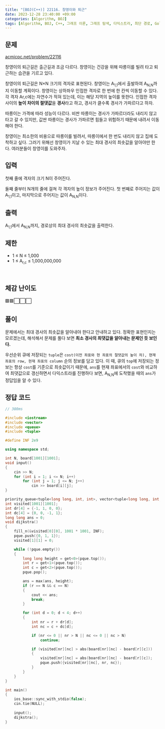 ```yaml
---
title: "[BOJ(C++)] 22116. 창영이와 퇴근"
date: 2023-12-28 23:40:00 +09:00
categories: [Algorithm, BOJ]
tags: [Algorithm, BOJ, C++, 그래프 이론, 그래프 탐색, 다익스트라, 최단 경로, Gold 4]
---
```

## **문제**
[acmicpc.net/problem/22116](https://www.acmicpc.net/problem/22116)
<br>

창영이의 퇴근길은 출근길과 조금 다르다. 창영이는 건강을 위해 따릉이를 빌려 타고 퇴근하는 습관을 기르고 있다.

창영이의 퇴근길은 N×N 크기의 격자로 표현된다. 창영이는 A<sub>1,1</sub>에서 출발하여 A<sub>N,N</sub>까지 이동할 계획이다. 창영이는 상하좌우 인접한 격자로 한 번에 한 칸씩 이동할 수 있다. 각 격자 Ar,c에는 자연수가 적혀 있는데, 이는 해당 지역의 높이를 뜻한다. 인접한 격자 사이의 **높이 차이의 절댓값**을 **경사**라고 하고, 경사가 클수록 경사가 가파르다고 하자.

따릉이는 가격에 따라 성능이 다르다. 비싼 따릉이는 경사가 가파르더라도 내리지 않고 타고 갈 수 있지만, 값싼 따릉이는 경사가 가파르면 힘들고 위험하기 때문에 내려서 이동해야 한다.

창영이는 최소한의 비용으로 따릉이를 빌려서, 따릉이에서 한 번도 내리지 않고 집에 도착하고 싶다. 그러기 위해선 창영이가 지날 수 있는 최대 경사의 최솟값을 알아야만 한다. 여러분들이 창영이를 도와주자.
<br>

## **입력**
첫째 줄에 격자의 크기 N이 주어진다.

둘째 줄부터 N개의 줄에 걸쳐 각 격자의 높이 정보가 주어진다. 첫 번째로 주어지는 값이 A<sub>1,1</sub>이고, 마지막으로 주어지는 값이 A<sub>N,N</sub>이다.
<br>

## **출력**
A<sub>1,1</sub>에서 A<sub>N,N</sub>까지, 경로상의 최대 경사의 최솟값을 출력한다.
<br>

## **제한**
- 1 ≤ N ≤ 1,000
- 1 ≤ A<sub>r,c</sub> ≤ 1,000,000,000
<br>

## **체감 난이도**
🟩🟩⬜⬜⬜
<br>

## **풀이**
문제에서는 최대 경사의 최솟값을 알아내야 한다고 안내하고 있다. 정확한 표현인지는 모르겠는데, 해석해서 문제를 풀다 보면 **최소 경사의 최댓값을 알아내는 문제인 듯 보인다.**

우선순위 큐에 저장되는 `tuple`은 `cost(이전 좌표와 현 좌표의 절댓값의 높이 차), 현재 좌표의 row, 현재 좌표의 column` 순의 정보를 담고 있다. 이 때, 큐의 `top`에 저장되는 정보는 항상 `cost`를 기준으로 최솟값이기 때문에, `ans`를 현재 좌표에서의 `cost`와 비교하여 최댓값으로 갱신하면서 다익스트라를 진행하다 보면, A<sub>N,N</sub>에 도착했을 때의 `ans`가 정답임을 알 수 있다.
<br>

## **정답 코드**
```c++
// 380ms

#include <iostream>
#include <vector>
#include <queue>
#include <tuple>

#define INF 2e9

using namespace std;

int N, board[1001][1001];
void input()
{
    cin >> N;
    for (int i = 1; i <= N; i++)
        for (int j = 1; j <= N; j++)
            cin >> board[i][j];
}

priority_queue<tuple<long long, int, int>, vector<tuple<long long, int, int>>, greater<>> pque;
int visited[1001][1001];
int dr[4] = {-1, 1, 0, 0};
int dc[4] = {0, 0, -1, 1};
long long ans = 0;
void dijkstra()
{
    fill_n(&visited[0][0], 1001 * 1001, INF);
    pque.push({0, 1, 1});
    visited[1][1] = 0;

    while (!pque.empty())
    {
        long long height = get<0>(pque.top());
        int r = get<1>(pque.top());
        int c = get<2>(pque.top());
        pque.pop();

        ans = max(ans, height);
        if (r == N && c == N)
        {
            cout << ans;
            break;
        }

        for (int d = 0; d < 4; d++)
        {
            int nr = r + dr[d];
            int nc = c + dc[d];

            if (nr <= 0 || nr > N || nc <= 0 || nc > N)
                continue;

            if (visited[nr][nc] > abs(board[nr][nc] - board[r][c]))
            {
                visited[nr][nc] = abs(board[nr][nc] - board[r][c]);
                pque.push({visited[nr][nc], nr, nc});
            }
        }
    }
}

int main()
{
    ios_base::sync_with_stdio(false);
    cin.tie(NULL);
    
    input();
    dijkstra();
}
```